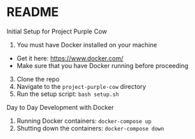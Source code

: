 # README
Initial Setup for Project Purple Cow

1. You must have Docker installed on your machine
  * Get it here: https://www.docker.com/
  * Make sure that you have Docker running before proceeding
3. Clone the repo
4. Navigate to the `project-purple-cow` directory
5. Run the setup script: `bash setup.sh`


Day to Day Development with Docker
1. Running Docker containers: `docker-compose up`
2. Shutting down the containers: `docker-compose down`
